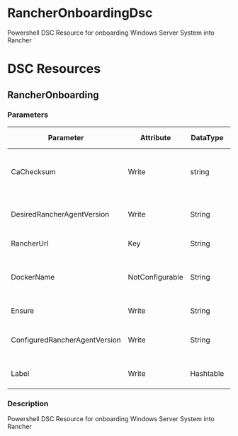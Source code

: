 # RancherOnboardingDsc
Powershell DSC Resource for onboarding Windows Server System into Rancher

# DSC Resources
## RancherOnboarding
### Parameters
|Parameter|Attribute|DataType|Description|Allowed Values|
|---------|---------|--------|-----------|--------------|
|CaChecksum|Write|string|Certificate Authority Checksum of Cluster to join||
|DesiredRancherAgentVersion|Write|String|Rancher Agent Image Version||
|RancherUrl|Key|String|Cluster  to join||
|DockerName|NotConfigurable|String|Name of currently installed Docker Runtime||
|Ensure|Write|String|Desired State|Absent,Present|
|ConfiguredRancherAgentVersion|Write|String|Current Rancher Agent Version||
|Label|Write|Hashtable|Labels to add to the container||

### Description
Powershell DSC Resource for onboarding Windows Server System into Rancher